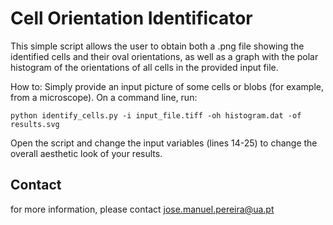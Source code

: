 # Cell Orientation Identificator
This simple script allows the user to obtain both a .png file showing the identified cells and their oval orientations, as well as a graph with the polar histogram of the orientations of all cells in the provided input file.

How to:
Simply provide an input picture of some cells or blobs (for example, from a microscope).
On a command line, run:
```console
python identify_cells.py -i input_file.tiff -oh histogram.dat -of results.svg
```

Open the script and change the input variables (lines 14-25) to change the overall aesthetic look of your results.

## Contact
for more information, please contact jose.manuel.pereira@ua.pt

